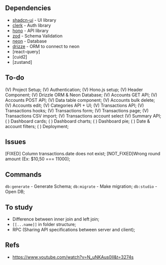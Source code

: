 ## Dependencies
- [shadcn-ui](https://ui.shadcn.com) - UI library
- [clerk](https://clerk.com/docs) - Auth library
- [hono](https://hono.dev) - API library
- [zod](https://zod.dev) - Schema Validation
- [neon](https://neon.tech) - Database
- [drizze](https://orm.drizzle.team) - ORM to connect to neon
- [react-query]
- [cuid2]
- [zustand]

## To-do
(V) Project Setup;
(V) Authentication;
(V) Hono.js setup;
(V) Header Component;
(V) Drizzle ORM & Neon Database;
(V) Accounts GET API;
(V) Accounts POST API;
(V) Data table component;
(V) Accounts bulk delete;
(V) Accounts edit;
(V) Categories API + UI;
(V) Transactions API;
(V) Transactions hooks;
(V) Transactions form;
(V) Transactions page;
(V) Transactions CSV import;
(V) Transactions account select
(V) Summary API;
( ) Dashboard cards;
( ) Dashboard charts; 
( ) Dashboard pie;
( ) Date & account filters;
( ) Deployment;

## Issues
[FIXED] Column transactions.date does not exist;
[NOT_FIXED]Wrong round amount (Ex: $10,50 === 11000);

## Commands
`db:generate` - Generate Schema;
`db:migrate` - Make migration;
`db:studio` - Open DB;

## To study
- Difference between inner join and left join;
- `[[...name]]` in folder structure;
- RPC (Sharing API specifications between server and client);

## Refs
- https://www.youtube.com/watch?v=N_uNKAus0II&t=3274s